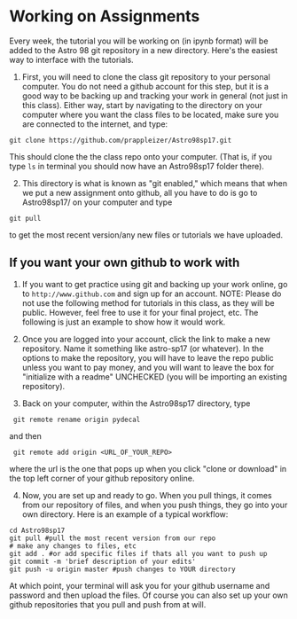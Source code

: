 # Working on Assignments 

Every week, the tutorial you will be working on (in ipynb format) will be added to the Astro 98 git repository in a new directory. Here's the easiest way to interface with the tutorials. 

1) First, you will need to clone the class git repository to your personal computer. You do not need a github account for this step, but it is a good way to be backing up and tracking your work in general (not just in this class). Either way, start by navigating to the directory on your computer where you want the class files to be located, make sure you are connected to the internet, and type: 
```
git clone https://github.com/prappleizer/Astro98sp17.git
```
This should clone the the class repo onto your computer. (That is, if you type ```ls``` in terminal you should now have an Astro98sp17 folder there). 

2) This directory is what is known as "git enabled," which means that when we put a new assignment onto github, all you have to do is go to Astro98sp17/ on your computer and type 
```
git pull
```
to get the most recent version/any new files or tutorials we have uploaded.

## If you want your own github to work with

1) If you want to get practice using git and backing up your work online, go to ```http://www.github.com``` and sign up for an account. NOTE: Please do not use the following method for tutorials in this class, as they will be public. However, feel free to use it for your final project, etc. The following is just an example to show how it would work.

2) Once you are logged into your account, click the link to make a new repository. Name it something like astro-sp17 (or whatever). In the options to make the repository, you will have to leave the repo public unless you want to pay money, and you will want to leave the box for "initialize with a readme" UNCHECKED (you will be importing an existing repository). 

3) Back on your computer, within the Astro98sp17 directory, type
```
 git remote rename origin pydecal
```
and then 
```
 git remote add origin <URL_OF_YOUR_REPO>
```
where the url is the one that pops up when you click "clone or download" in the top left corner of your github repository online. 

4) Now, you are set up and ready to go. When you pull things, it comes from our repository of files, and when you push things, they go into your own directory. Here is an example of a typical workflow:
```
cd Astro98sp17
git pull #pull the most recent version from our repo
# make any changes to files, etc
git add . #or add specific files if thats all you want to push up
git commit -m 'brief description of your edits'
git push -u origin master #push changes to YOUR directory
```
At which point, your terminal will ask you for your github username and password and then upload the files. Of course you can also set up your own github repositories that you pull and push from at will. 



